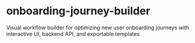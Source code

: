# onboarding-journey-builder
Visual workflow builder for optimizing new user onboarding journeys with interactive UI, backend API, and exportable templates
